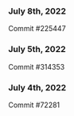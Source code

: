 ### July 8th, 2022

Commit #225447

### July 5th, 2022

Commit #314353


### July 4th, 2022

Commit #72281
